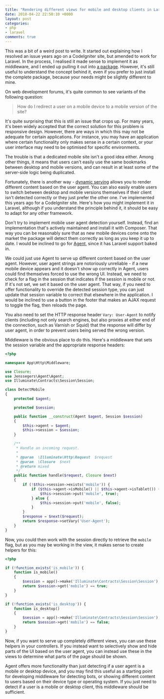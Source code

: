 ```yaml
---
title: "Rendering different views for mobile and desktop clients in Laravel"
date: 2018-04-22 22:50:10 +0000
layout: post
categories:
- php
- laravel
comments: true
---
```


This was a bit of a weird post to write. It started out explaining how I resolved an issue years ago on a CodeIgniter site, but amended to work for Laravel. In the process, I realised it made sense to implement it as middleware, and I ended up pulling it out into [a package](https://github.com/matthewbdaly/laravel-dynamic-serving). However, it's still useful to understand the concept behind it, even if you prefer to just install the complete package, because your needs might be slightly different to mine.

On web development forums, it's quite common to see variants of the following question:

> How do I redirect a user on a mobile device to a mobile version of the site?

It's quite surprising that this is still an issue that crops up. For many years, it's been widely accepted that the correct solution for this problem is responsive design. However, there are ways in which this may not be adequate for certain applications. For instance, you may have an application where certain functionality only makes sense in a certain context, or your user interface may need to be optimised for specific environments.

The trouble is that a dedicated mobile site isn't a good idea either. Among other things, it means that users can't easily use the same bookmarks between desktop and mobile versions, and can result in at least some of the server-side logic being duplicated.

Fortunately, there is another way - [dynamic serving](https://developers.google.com/search/mobile-sites/mobile-seo/dynamic-serving) allows you to render different content based on the user agent. You can also easily enable users to switch between desktop and mobile versions themselves if their client isn't detected correctly or they just prefer the other one. I've implemented this years ago for a CodeIgniter site. Here's how you might implement it in Laravel, although if you understand the principle behind it, it should be easy to adapt for any other framework.

Don't try to implement mobile user agent detection yourself. Instead, find an implementation that's actively maintained and install it with Composer. That way you can be reasonably sure that as new mobile devices come onto the market the package will detect them correctly as long as you keep it up to date. I would be inclined to go for [Agent](https://github.com/jenssegers/agent), since it has Laravel support baked in.

We could just use Agent to serve up different content based on the user agent. However, user agent strings are notoriously unreliable - if a new mobile device appears and it doesn't show up correctly in Agent, users could find themselves forced to use the wrong UI. Instead, we need to check for a flag in the session that indicates if the session is mobile or not. If it's not set, we set it based on the user agent. That way, if you need to offer functionality to override the detected session type, you can just update that session variable to correct that elsewhere in the application. I would be inclined to use a button in the footer that makes an AJAX request to toggle the flag, then reloads the page.

You also need to set the HTTP response header `Vary: User-Agent` to notify clients (including not only search engines, but also proxies at either end of the connection, such as Varnish or Squid) that the response will differ by user agent, in order to prevent users being served the wrong version.

Middleware is the obvious place to do this. Here's a middleware that sets the session variable and the appropriate response headers:

```php
<?php

namespace App\Http\Middleware;

use Closure;
use Jenssegers\Agent\Agent;
use Illuminate\Contracts\Session\Session;

class DetectMobile
{
    protected $agent;

    protected $session;

    public function __construct(Agent $agent, Session $session)
    {
        $this->agent = $agent;
        $this->session = $session;
    }

    /**
     * Handle an incoming request.
     *
     * @param  \Illuminate\Http\Request  $request
     * @param  \Closure  $next
     * @return mixed
     */
    public function handle($request, Closure $next)
    {
        if (!$this->session->exists('mobile')) {
            if ($this->agent->isMobile() || $this->agent->isTablet()) {
                $this->session->put('mobile', true);
            } else {
                $this->session->put('mobile', false);
            }
        }
        $response = $next($request);
        return $response->setVary('User-Agent');
    }
}
```

Now, you could then work with the session directly to retrieve the `mobile` flag, but as you may be working in the view, it makes sense to create helpers for this:

```php
<?php

if (!function_exists('is_mobile')) {
    function is_mobile()
    {
        $session = app()->make('Illuminate\Contracts\Session\Session');
        return $session->get('mobile') == true;
    }
}

if (!function_exists('is_desktop')) {
    function is_desktop()
    {
        $session = app()->make('Illuminate\Contracts\Session\Session');
        return $session->get('mobile') == false;
    }
}
```

Now, if you want to serve up completely different views, you can use these helpers in your controllers. If you instead want to selectively show and hide parts of the UI based on the user agent, you can instead use these in the views to determine what parts of the page should be shown.

Agent offers more functionality than just detecting if a user agent is a mobile or desktop device, and you may find this useful as a starting point for developing middleware for detecting bots, or showing different content to users based on their device type or operating system. If you just need to detect if a user is a mobile or desktop client, this middleware should be sufficient.
